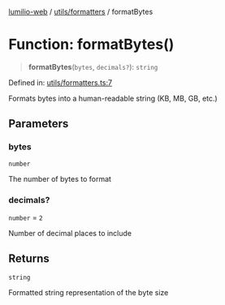 [lumilio-web](../../../modules.md) / [utils/formatters](../index.md) / formatBytes

# Function: formatBytes()

> **formatBytes**(`bytes`, `decimals?`): `string`

Defined in: [utils/formatters.ts:7](https://github.com/EdwinZhanCN/Lumilio-Photos/blob/e7623428749fd7c1a769297382642ed42ea75beb/web/src/utils/formatters.ts#L7)

Formats bytes into a human-readable string (KB, MB, GB, etc.)

## Parameters

### bytes

`number`

The number of bytes to format

### decimals?

`number` = `2`

Number of decimal places to include

## Returns

`string`

Formatted string representation of the byte size
